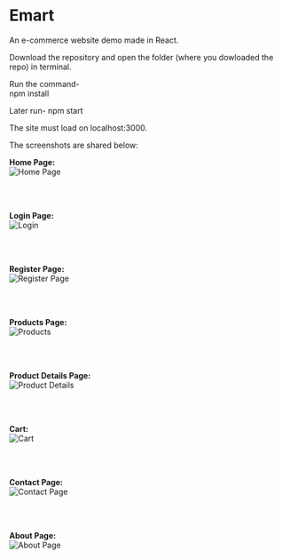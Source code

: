 # Emart
An e-commerce website demo made in React.

Download the repository and open the folder (where you dowloaded the repo) in terminal.

Run the command-  
npm install

Later run- 
npm start

The site must load on localhost:3000.

The screenshots are shared below:<br/>

<b>Home Page:</b>
<br/>
![Home Page](https://github.com/arzoojangra/Emart/assets/96476616/cec8896b-d306-402c-9300-5780728e934c)

<br/>
<br/>

<b>Login Page:</b>
<br/>
![Login](https://github.com/arzoojangra/Emart/assets/96476616/96dc9fb0-5403-46de-8809-42377d2c32d7)

<br/>
<br/>

<b>Register Page:</b>
<br/>
![Register Page](https://github.com/arzoojangra/Emart/assets/96476616/0e9294a9-a699-4f04-905e-ef27e9f48321)

<br/>
<br/>

<b>Products Page:</b>
<br/>
![Products](https://github.com/arzoojangra/Emart/assets/96476616/66720959-e4ee-4b36-a039-751cfc2bebbe)

<br/>
<br/>

<b>Product Details Page:</b>
<br/>
![Product Details](https://github.com/arzoojangra/Emart/assets/96476616/00133e81-2f9b-479a-a495-7dbeee5e304d)

<br/>
<br/>

<b>Cart:</b>
<br/>
![Cart](https://github.com/arzoojangra/Emart/assets/96476616/728680cd-5c71-4310-b558-cf5da1341bb5)

<br/>
<br/>

<b>Contact Page:</b>
<br/>
![Contact Page](https://github.com/arzoojangra/Emart/assets/96476616/83f9abf3-f523-42ce-be08-8846e4e16260)

<br/>
<br/>

<b>About Page:</b>
<br/>
![About Page](https://github.com/arzoojangra/Emart/assets/96476616/8dc4ed33-bc51-44b6-8a40-89ac9d30ea66)

<br/>
<br/>
